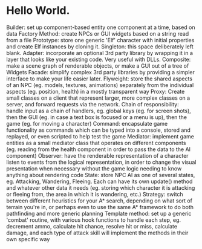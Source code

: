 # Hello World.

Builder: set up component-based entity one component at a time, based on data
Factory Method: create NPCs or GUI widgets based on a string read from a file
Prototype: store one generic 'Elf' character with initial properties and create Elf instances by cloning it.
Singleton: this space deliberately left blank.
Adapter: incorporate an optional 3rd party library by wrapping it in a layer that looks like your existing code. Very useful with DLLs.
Composite: make a scene graph of renderable objects, or make a GUI out of a tree of Widgets
Facade: simplify complex 3rd party libraries by providing a simpler interface to make your life easier later.
Flyweight: store the shared aspects of an NPC (eg. models, textures, animations) separately from the individual aspects (eg. position, health) in a mostly transparent way
Proxy: Create small classes on a client that represent larger, more complex classes on a server, and forward requests via the network.
Chain of responsibility: handle input as a chain of handlers, eg. global keys (eg. for screen shots), then the GUI (eg. in case a text box is focused or a menu is up), then the game (eg. for moving a character)
Command: encapsulate game functionality as commands which can be typed into a console, stored and replayed, or even scripted to help test the game
Mediator: implement game entities as a small mediator class that operates on different components (eg. reading from the health component in order to pass the data to the AI component)
Observer: have the renderable representation of a character listen to events from the logical representation, in order to change the visual presentation when necessary without the game logic needing to know anything about rendering code
State: store NPC AI as one of several states, eg. Attacking, Wandering, Fleeing. Each can have its own update() method and whatever other data it needs (eg. storing which character it is attacking or fleeing from, the area in which it is wandering, etc.)
Strategy: switch between different heuristics for your A* search, depending on what sort of terrain you're in, or perhaps even to use the same A* framework to do both pathfinding and more generic planning
Template method: set up a generic 'combat' routine, with various hook functions to handle each step, eg. decrement ammo, calculate hit chance, resolve hit or miss, calculate damage, and each type of attack skill will implement the methods in their own specific way
